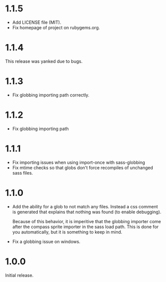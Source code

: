# 1.1.5

* Add LICENSE file (MIT).
* Fix homepage of project on rubygems.org.

# 1.1.4

This release was yanked due to bugs.

# 1.1.3

* Fix globbing importing path correctly.

# 1.1.2

* Fix globbing importing path

# 1.1.1

* Fix importing issues when using import-once with sass-globbing
* Fix mtime checks so that globs don't force recompiles of unchanged
  sass files.

# 1.1.0

* Add the ability for a glob to not match any files. Instead a css
  comment is generated that explains that nothing was found (to enable
  debugging).

  Because of this behavior, it is imperitive that the globbing importer
  come after the compass sprite importer in the sass load path. This is
  done for you automatically, but it is something to keep in mind.

* Fix a globbing issue on windows.

# 1.0.0

Initial release.
